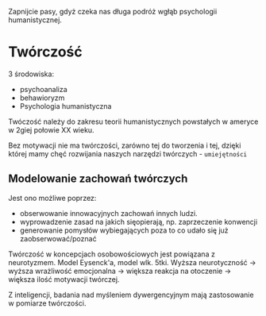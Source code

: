Zapnijcie pasy, gdyż czeka nas długa podróż wgłąb psychologii humanistycznej.

# Twórczość

3 środowiska:
- psychoanaliza
- behawioryzm
- Psychologia humanistyczna

Twóczość należy do zakresu teorii humanistycznych powstałych w ameryce w 2giej połowie XX wieku.

Bez motywacji nie ma twórczości, zarówno tej do tworzenia i tej, dzięki której mamy chęć rozwijania naszych narzędzi twórczych - `umiejętności`

## Modelowanie zachowań twórczych

Jest ono możliwe poprzez:
- obserwowanie innowacyjnych zachowań innych ludzi.
- wyprowadzenie zasad na jakich sięopierają, np. zaprzeczenie konwencji
- generowanie pomysłów wybiegających poza to co udało się już zaobserwować/poznać

Twórczość w koncepcjach osobowościowych jest powiązana z neurotyzmem.
Model Eysenck'a, model wlk. 5tki.
Wyższa neurotyczność -> wyższa wrażliwość emocjonalna -> większa reakcja na otoczenie -> większa ilość motywacji twórczej.

Z inteligencji, badania nad myśleniem dywergencyjnym mają zastosowanie w pomiarze twórczości. 
